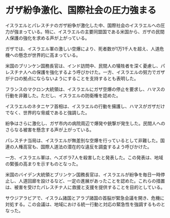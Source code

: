 # ガザ紛争激化、国際社会の圧力強まる

イスラエルとパレスチナのガザ紛争が激化した中、国際社会のイスラエルへの圧力が強まっている。特に、イスラエルの主要同盟国である米国から、ガザの民間人保護の強化を求める声が上がっている。

ガザでは、イスラエル軍の激しい空爆により、死者数が1万1千人を超え、人道危機への懸念が世界的に高まっている。

米国のブリンケン国務長官は、インド訪問中、民間人の犠牲者を深く憂慮し、パレスチナ人への保護を強化するよう呼びかけた。一方、イスラエルの努力でガザがテロの拠点にならないようにすることを支持するとも表明した。

フランスのマクロン大統領は、イスラエルにガザ空爆の停止を要求し、ハマスの行動を非難した。ただし、イスラエルの防衛権を認めた。

イスラエルのネタニヤフ首相は、イスラエルの行動を擁護し、ハマスがガザだけでなく、世界的な脅威であると強調した。

紛争はさらに激化し、ガザ市内の病院周辺で爆発や銃撃が発生した。民間人へのさらなる被害を懸念する声が上がっている。

パレスチナ当局は、イスラエルが無差別な空爆を行っているとして非難した。国連の人権高官も、国際人道法の潜在的な違反を調査するよう呼びかけた。

一方、イスラエル軍は、ヘズボラ7人を殺害したと発表した。この発表は、地域の緊張の高まりを示すものとなった。

米国のバイデン大統領とブリンケン国務長官は、イスラエルが紛争を毎日一時停止し、人道回廊を設けるなど、一定の進展があったことを認めた。これらの措置は、被害を受けたパレスチナ人に救援と支援を提供することを目的としている。

サウジアラビアで、イスラム諸国とアラブ諸国の首脳が緊急会議を開き、危機に対処する。この会議は、地域における統一行動と対応の緊急性を強調するものとなった。
